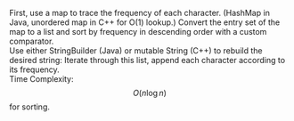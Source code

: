 First, use a map to trace the frequency of each character. (HashMap in Java, unordered map in C++ for O(1) lookup.) Convert the entry set of the map to a list and sort by frequency in descending order with a custom comparator.  
Use either StringBuilder (Java) or mutable String (C++) to rebuild the desired string: Iterate through this list, append each character according to its frequency.  
Time Complexity: $$O(n\log n)$$ for sorting.